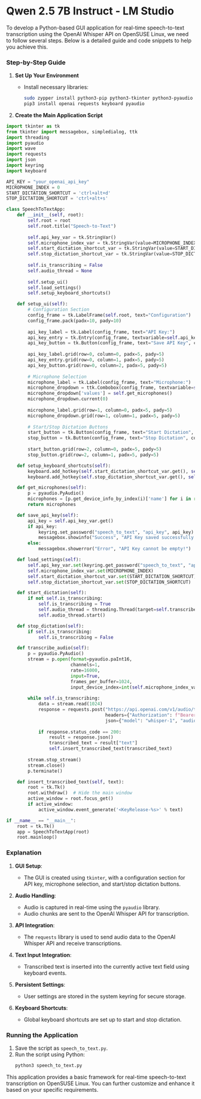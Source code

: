 # Qwen 2.5 7B Instruct - LM Studio

To develop a Python-based GUI application for real-time speech-to-text transcription using the OpenAI Whisper API on OpenSUSE Linux, we need to follow several steps. Below is a detailed guide and code snippets to help you achieve this.

### Step-by-Step Guide

1. **Set Up Your Environment**
   - Install necessary libraries:
     ```bash
     sudo zypper install python3-pip python3-tkinter python3-pyaudio python3-keyring
     pip3 install openai requests keyboard pyaudio
     ```

2. **Create the Main Application Script**

```python
import tkinter as tk
from tkinter import messagebox, simpledialog, ttk
import threading
import pyaudio
import wave
import requests
import json
import keyring
import keyboard

API_KEY = "your_openai_api_key"
MICROPHONE_INDEX = 0
START_DICTATION_SHORTCUT = 'ctrl+alt+d'
STOP_DICTATION_SHORTCUT = 'ctrl+alt+s'

class SpeechToTextApp:
    def __init__(self, root):
        self.root = root
        self.root.title("Speech-to-Text")
        
        self.api_key_var = tk.StringVar()
        self.microphone_index_var = tk.StringVar(value=MICROPHONE_INDEX)
        self.start_dictation_shortcut_var = tk.StringVar(value=START_DICTATION_SHORTCUT)
        self.stop_dictation_shortcut_var = tk.StringVar(value=STOP_DICTATION_SHORTCUT)
        
        self.is_transcribing = False
        self.audio_thread = None
        
        self.setup_ui()
        self.load_settings()
        self.setup_keyboard_shortcuts()

    def setup_ui(self):
        # Configuration Section
        config_frame = tk.LabelFrame(self.root, text="Configuration")
        config_frame.pack(padx=10, pady=10)
        
        api_key_label = tk.Label(config_frame, text="API Key:")
        api_key_entry = tk.Entry(config_frame, textvariable=self.api_key_var, show="*")
        api_key_button = tk.Button(config_frame, text="Save API Key", command=self.save_api_key)
        
        api_key_label.grid(row=0, column=0, padx=5, pady=5)
        api_key_entry.grid(row=0, column=1, padx=5, pady=5)
        api_key_button.grid(row=0, column=2, padx=5, pady=5)
        
        # Microphone Selection
        microphone_label = tk.Label(config_frame, text="Microphone:")
        microphone_dropdown = ttk.Combobox(config_frame, textvariable=self.microphone_index_var)
        microphone_dropdown['values'] = self.get_microphones()
        microphone_dropdown.current(0)
        
        microphone_label.grid(row=1, column=0, padx=5, pady=5)
        microphone_dropdown.grid(row=1, column=1, padx=5, pady=5)
        
        # Start/Stop Dictation Buttons
        start_button = tk.Button(config_frame, text="Start Dictation", command=self.start_dictation)
        stop_button = tk.Button(config_frame, text="Stop Dictation", command=self.stop_dictation)
        
        start_button.grid(row=2, column=0, padx=5, pady=5)
        stop_button.grid(row=2, column=1, padx=5, pady=5)

    def setup_keyboard_shortcuts(self):
        keyboard.add_hotkey(self.start_dictation_shortcut_var.get(), self.start_dictation)
        keyboard.add_hotkey(self.stop_dictation_shortcut_var.get(), self.stop_dictation)

    def get_microphones(self):
        p = pyaudio.PyAudio()
        microphones = [p.get_device_info_by_index(i)['name'] for i in range(p.get_device_count())]
        return microphones

    def save_api_key(self):
        api_key = self.api_key_var.get()
        if api_key:
            keyring.set_password("speech_to_text", "api_key", api_key)
            messagebox.showinfo("Success", "API Key saved successfully!")
        else:
            messagebox.showerror("Error", "API Key cannot be empty!")

    def load_settings(self):
        self.api_key_var.set(keyring.get_password("speech_to_text", "api_key") or "")
        self.microphone_index_var.set(MICROPHONE_INDEX)
        self.start_dictation_shortcut_var.set(START_DICTATION_SHORTCUT)
        self.stop_dictation_shortcut_var.set(STOP_DICTATION_SHORTCUT)

    def start_dictation(self):
        if not self.is_transcribing:
            self.is_transcribing = True
            self.audio_thread = threading.Thread(target=self.transcribe_audio)
            self.audio_thread.start()

    def stop_dictation(self):
        if self.is_transcribing:
            self.is_transcribing = False

    def transcribe_audio(self):
        p = pyaudio.PyAudio()
        stream = p.open(format=pyaudio.paInt16,
                        channels=1,
                        rate=16000,
                        input=True,
                        frames_per_buffer=1024,
                        input_device_index=int(self.microphone_index_var.get()))
        
        while self.is_transcribing:
            data = stream.read(1024)
            response = requests.post("https://api.openai.com/v1/audio/transcriptions",
                                     headers={"Authorization": f"Bearer {self.api_key_var.get()}"},
                                     json={"model": "whisper-1", "audio": data})
            
            if response.status_code == 200:
                result = response.json()
                transcribed_text = result["text"]
                self.insert_transcribed_text(transcribed_text)
        
        stream.stop_stream()
        stream.close()
        p.terminate()

    def insert_transcribed_text(self, text):
        root = tk.Tk()
        root.withdraw()  # Hide the main window
        active_window = root.focus_get()
        if active_window:
            active_window.event_generate('<KeyRelease-%s>' % text)

if __name__ == "__main__":
    root = tk.Tk()
    app = SpeechToTextApp(root)
    root.mainloop()
```

### Explanation

1. **GUI Setup**:
   - The GUI is created using `tkinter`, with a configuration section for API key, microphone selection, and start/stop dictation buttons.

2. **Audio Handling**:
   - Audio is captured in real-time using the `pyaudio` library.
   - Audio chunks are sent to the OpenAI Whisper API for transcription.

3. **API Integration**:
   - The `requests` library is used to send audio data to the OpenAI Whisper API and receive transcriptions.

4. **Text Input Integration**:
   - Transcribed text is inserted into the currently active text field using keyboard events.

5. **Persistent Settings**:
   - User settings are stored in the system keyring for secure storage.

6. **Keyboard Shortcuts**:
   - Global keyboard shortcuts are set up to start and stop dictation.

### Running the Application

1. Save the script as `speech_to_text.py`.
2. Run the script using Python:
   ```bash
   python3 speech_to_text.py
   ```

This application provides a basic framework for real-time speech-to-text transcription on OpenSUSE Linux. You can further customize and enhance it based on your specific requirements.